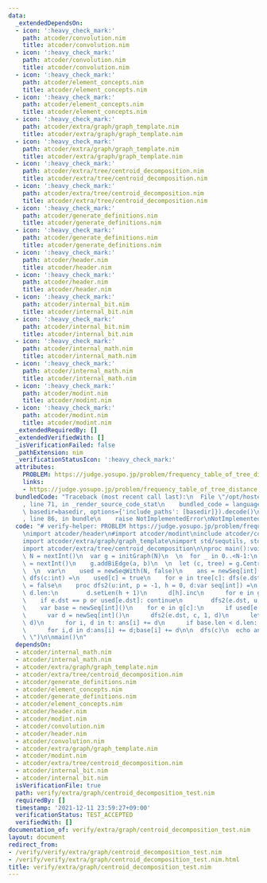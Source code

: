 ```yaml
---
data:
  _extendedDependsOn:
  - icon: ':heavy_check_mark:'
    path: atcoder/convolution.nim
    title: atcoder/convolution.nim
  - icon: ':heavy_check_mark:'
    path: atcoder/convolution.nim
    title: atcoder/convolution.nim
  - icon: ':heavy_check_mark:'
    path: atcoder/element_concepts.nim
    title: atcoder/element_concepts.nim
  - icon: ':heavy_check_mark:'
    path: atcoder/element_concepts.nim
    title: atcoder/element_concepts.nim
  - icon: ':heavy_check_mark:'
    path: atcoder/extra/graph/graph_template.nim
    title: atcoder/extra/graph/graph_template.nim
  - icon: ':heavy_check_mark:'
    path: atcoder/extra/graph/graph_template.nim
    title: atcoder/extra/graph/graph_template.nim
  - icon: ':heavy_check_mark:'
    path: atcoder/extra/tree/centroid_decomposition.nim
    title: atcoder/extra/tree/centroid_decomposition.nim
  - icon: ':heavy_check_mark:'
    path: atcoder/extra/tree/centroid_decomposition.nim
    title: atcoder/extra/tree/centroid_decomposition.nim
  - icon: ':heavy_check_mark:'
    path: atcoder/generate_definitions.nim
    title: atcoder/generate_definitions.nim
  - icon: ':heavy_check_mark:'
    path: atcoder/generate_definitions.nim
    title: atcoder/generate_definitions.nim
  - icon: ':heavy_check_mark:'
    path: atcoder/header.nim
    title: atcoder/header.nim
  - icon: ':heavy_check_mark:'
    path: atcoder/header.nim
    title: atcoder/header.nim
  - icon: ':heavy_check_mark:'
    path: atcoder/internal_bit.nim
    title: atcoder/internal_bit.nim
  - icon: ':heavy_check_mark:'
    path: atcoder/internal_bit.nim
    title: atcoder/internal_bit.nim
  - icon: ':heavy_check_mark:'
    path: atcoder/internal_math.nim
    title: atcoder/internal_math.nim
  - icon: ':heavy_check_mark:'
    path: atcoder/internal_math.nim
    title: atcoder/internal_math.nim
  - icon: ':heavy_check_mark:'
    path: atcoder/modint.nim
    title: atcoder/modint.nim
  - icon: ':heavy_check_mark:'
    path: atcoder/modint.nim
    title: atcoder/modint.nim
  _extendedRequiredBy: []
  _extendedVerifiedWith: []
  _isVerificationFailed: false
  _pathExtension: nim
  _verificationStatusIcon: ':heavy_check_mark:'
  attributes:
    PROBLEM: https://judge.yosupo.jp/problem/frequency_table_of_tree_distance
    links:
    - https://judge.yosupo.jp/problem/frequency_table_of_tree_distance
  bundledCode: "Traceback (most recent call last):\n  File \"/opt/hostedtoolcache/Python/3.10.1/x64/lib/python3.10/site-packages/onlinejudge_verify/documentation/build.py\"\
    , line 71, in _render_source_code_stat\n    bundled_code = language.bundle(stat.path,\
    \ basedir=basedir, options={'include_paths': [basedir]}).decode()\n  File \"/opt/hostedtoolcache/Python/3.10.1/x64/lib/python3.10/site-packages/onlinejudge_verify/languages/nim.py\"\
    , line 86, in bundle\n    raise NotImplementedError\nNotImplementedError\n"
  code: "# verify-helper: PROBLEM https://judge.yosupo.jp/problem/frequency_table_of_tree_distance\n\
    \nimport atcoder/header\n#import atcoder/modint\ninclude atcoder/convolution\n\
    import atcoder/extra/graph/graph_template\nimport std/sequtils, std/strutils\n\
    import atcoder/extra/tree/centroid_decomposition\n\nproc main():void =\n  let\
    \ N = nextInt()\n  var g = initGraph(N)\n  \n  for _ in 0..<N-1:\n    let a, b\
    \ = nextInt()\n    g.addBiEdge(a, b)\n  \n  let (c, tree) = g.CentroidDecomposition()\n\
    \  \n  var\n    used = newSeqWith(N, false)\n    ans = newSeq[int](N)\n  \n  proc\
    \ dfs(c:int) =\n    used[c] = true\n    for e in tree[c]: dfs(e.dst)\n    used[c]\
    \ = false\n    proc dfs2(u:int, p = -1, h = 0, d:var seq[int]) =\n      if h >=\
    \ d.len:\n        d.setLen(h + 1)\n      d[h].inc\n      for e in g[u]:\n    \
    \    if e.dst == p or used[e.dst]: continue\n        dfs2(e.dst, u, h + 1, d)\n\
    \    var base = newSeq[int]()\n    for e in g[c]:\n      if used[e.dst]: continue\n\
    \      var d = newSeq[int]()\n      dfs2(e.dst, c, 1, d)\n      let t = convolution(base,\
    \ d)\n      for i, d in t: ans[i] += d\n      if base.len < d.len: base.setLen(d.len)\n\
    \      for i,d in d:ans[i] += d;base[i] += d\n\n  dfs(c)\n  echo ans[1..^1].join(\"\
    \ \")\n\nmain()\n"
  dependsOn:
  - atcoder/internal_math.nim
  - atcoder/internal_math.nim
  - atcoder/extra/graph/graph_template.nim
  - atcoder/extra/tree/centroid_decomposition.nim
  - atcoder/generate_definitions.nim
  - atcoder/element_concepts.nim
  - atcoder/generate_definitions.nim
  - atcoder/element_concepts.nim
  - atcoder/header.nim
  - atcoder/modint.nim
  - atcoder/convolution.nim
  - atcoder/header.nim
  - atcoder/convolution.nim
  - atcoder/extra/graph/graph_template.nim
  - atcoder/modint.nim
  - atcoder/extra/tree/centroid_decomposition.nim
  - atcoder/internal_bit.nim
  - atcoder/internal_bit.nim
  isVerificationFile: true
  path: verify/extra/graph/centroid_decomposition_test.nim
  requiredBy: []
  timestamp: '2021-12-11 23:59:27+09:00'
  verificationStatus: TEST_ACCEPTED
  verifiedWith: []
documentation_of: verify/extra/graph/centroid_decomposition_test.nim
layout: document
redirect_from:
- /verify/verify/extra/graph/centroid_decomposition_test.nim
- /verify/verify/extra/graph/centroid_decomposition_test.nim.html
title: verify/extra/graph/centroid_decomposition_test.nim
---
```

